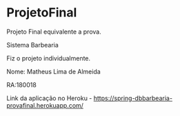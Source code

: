 # ProjetoFinal

Projeto Final equivalente a prova. 

Sistema Barbearia

Fiz o projeto individualmente.

Nome: Matheus Lima de Almeida 

RA:180018

Link da aplicação no Heroku - https://spring-dbbarbearia-provafinal.herokuapp.com/



